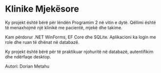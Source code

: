 # Klinike Mjekësore

Ky projekt është bërë për lëndën Programim 2 në vitin e dytë. Qëllimi është të menaxhojmë një klinikë me pacientë, mjekë dhe takime. 

Kam përdorur .NET WinForms, EF Core dhe SQLite. Aplikacioni ka login me role dhe ruan të dhënat në databazë.

Ky projekt është bërë për të praktikuar njohuritë në databazë, autentifikim dhe ndërfaqe desktop.

Autori: Dorian Metahu
